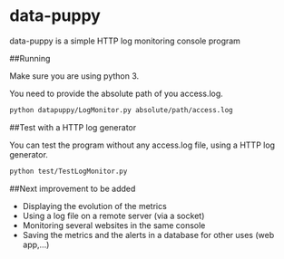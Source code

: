 data-puppy
==================

data-puppy is a simple HTTP log monitoring console program

##Running

Make sure you are using python 3.

You need to provide the absolute path of you access.log.

```bash
python datapuppy/LogMonitor.py absolute/path/access.log
```

##Test with a HTTP log generator

You can test the program without any access.log file, using a HTTP log generator.

```bash
python test/TestLogMonitor.py
```

##Next improvement to be added

* Displaying the evolution of the metrics
* Using a log file on a remote server (via a socket)
* Monitoring several websites in the same console
* Saving the metrics and the alerts in a database for other uses (web app,...)
